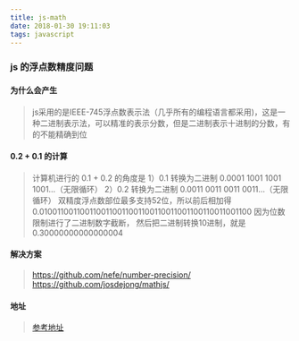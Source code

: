 ```yaml
---
title: js-math
date: 2018-01-30 19:11:03
tags: javascript
---
```

### js 的浮点数精度问题
#### 为什么会产生
> js采用的是IEEE-745浮点数表示法（几乎所有的编程语言都采用)，这是一种二进制表示法，可以精准的表示分数，但是二进制表示十进制的分数，有的不能精确到位

#### 0.2 + 0.1 的计算
> 计算机进行的 0.1 + 0.2 的角度是
  1）0.1 转换为二进制 0.0001 1001 1001 1001…（无限循环）
  2）0.2 转换为二进制 0.0011 0011 0011 0011…（无限循环）
  双精度浮点数部位最多支持52位，所以前后相加得 0.0100110011001100110011001100110011001100110011001100 因为位数限制进行了二进制数字截断， 然后把二进制转换10进制，就是0.30000000000000004

#### 解决方案

> https://github.com/nefe/number-precision/
> https://github.com/josdejong/mathjs/

#### 地址
> [参考地址](https://segmentfault.com/a/1190000002613722)
